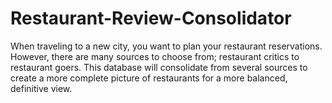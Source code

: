 # Restaurant-Review-Consolidator
When traveling to a new city, you want to plan your restaurant reservations.  However, there are many sources to choose from; restaurant critics to restaurant goers.  This database will consolidate from several sources to create a more complete picture of restaurants for a more balanced, definitive view.


